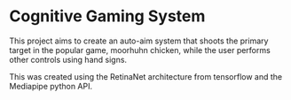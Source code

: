 # Cognitive Gaming System


This project aims to create an auto-aim system that shoots the primary target in the popular game, moorhuhn chicken, while the user performs other controls using hand signs.

This was created using the RetinaNet architecture from tensorflow and the Mediapipe python API.

